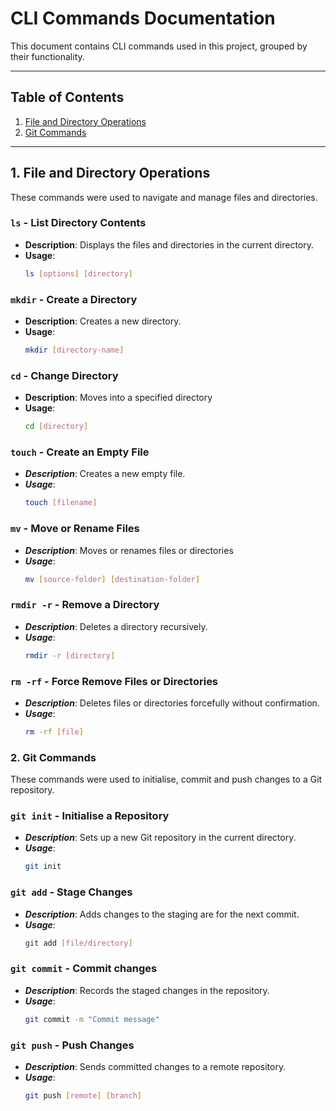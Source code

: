 # CLI Commands Documentation

This document contains CLI commands used in this project, grouped by their functionality.

---

## Table of Contents
1. [File and Directory Operations](#file-and-directory-operations)
2. [Git Commands](#git-commands)

---

## 1. File and Directory Operations

These commands were used to navigate and manage files and directories.

### `ls` - List Directory Contents
- **Description**: Displays the files and directories in the current directory.
- **Usage**:
  ```bash
  ls [options] [directory]
  ```

### `mkdir` - Create a Directory
- **Description**: Creates a new directory.
- **Usage**:
  ```bash
  mkdir [directory-name]
  ```

### `cd` - Change Directory
- **Description**: Moves into a specified directory
- **Usage**: 
  ```bash
  cd [directory]
  ```

### `touch` - Create an Empty File
- ***Description***: Creates a new empty file.
- ***Usage***:
  ```bash
  touch [filename]
  ```

### `mv` - Move or Rename Files
- ***Description***: Moves or renames files or directories
- ***Usage***: 
  ```bash
  mv [source-folder] [destination-folder]
  ```

### `rmdir -r` - Remove a Directory
- ***Description***: Deletes a directory recursively.
- ***Usage***: 
  ```bash
  rmdir -r [directory]
  ```

### `rm -rf` - Force Remove Files or Directories
- ***Description***: Deletes files or directories forcefully without confirmation.
- ***Usage***:
  ```bash
  rm -rf [file]
  ```


### 2. Git Commands

These commands were used to initialise, commit and push changes to a Git repository.

### `git init` - Initialise a Repository
- ***Description***: Sets up a new Git repository in the current directory.
- ***Usage***: 
  ```bash
  git init
  ```

### `git add` - Stage Changes
- ***Description***: Adds changes to the staging are for the next commit.
- ***Usage***:
  ```bash
  git add [file/directory]
  ```

### `git commit` - Commit changes
- ***Description***: Records the staged changes in the repository.
- ***Usage***:
  ```bash
  git commit -m "Commit message"
  ```

### `git push` - Push Changes
- ***Description***: Sends committed changes to a remote repository.
- ***Usage***: 
  ```bash
  git push [remote] [branch]
  ```
